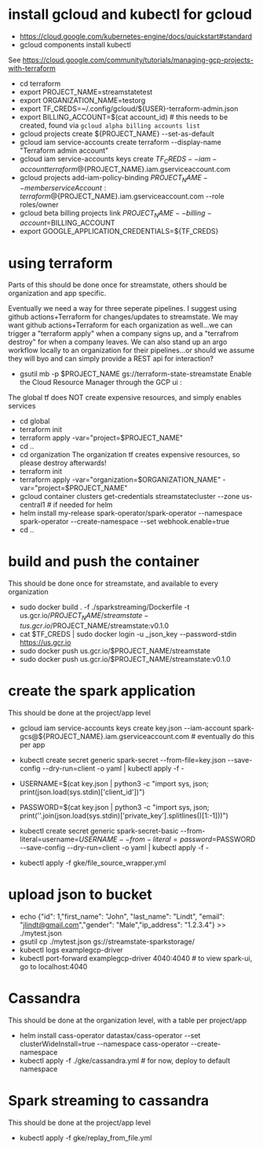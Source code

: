 # install gcloud and kubectl for gcloud

* https://cloud.google.com/kubernetes-engine/docs/quickstart#standard
* gcloud components install kubectl

See https://cloud.google.com/community/tutorials/managing-gcp-projects-with-terraform


* cd terraform
* export PROJECT_NAME=streamstatetest
* export ORGANIZATION_NAME=testorg
* export TF_CREDS=~/.config/gcloud/${USER}-terraform-admin.json
* export BILLING_ACCOUNT=$(cat account_id) # this needs to be created, found via `gcloud alpha billing accounts list`
* gcloud projects create ${PROJECT_NAME}  --set-as-default
* gcloud iam service-accounts create terraform --display-name "Terraform admin account"
* gcloud iam service-accounts keys create ${TF_CREDS} --iam-account terraform@${PROJECT_NAME}.iam.gserviceaccount.com
* gcloud projects add-iam-policy-binding ${PROJECT_NAME} --member serviceAccount:terraform@${PROJECT_NAME}.iam.gserviceaccount.com --role roles/owner
* gcloud beta billing projects link $PROJECT_NAME --billing-account=$BILLING_ACCOUNT
* export GOOGLE_APPLICATION_CREDENTIALS=${TF_CREDS}


# using terraform
Parts of this should be done once for streamstate, others should be organization and app specific.

Eventually we need a way for three seperate pipelines.  I suggest using github actions+Terraform for changes/updates to streamstate.  We may want github actions+Terraform for each organization as well...we can trigger a "terraform apply" when a company signs up, and a "terrafrom destroy" for when a company leaves.  We can also stand up an argo workflow locally to an organization for their pipelines...or should we assume they will byo and can simply provide a REST api for interaction?  

* gsutil mb -p $PROJECT_NAME gs://terraform-state-streamstate
Enable the Cloud Resource Manager through the GCP ui :

The global tf does NOT create expensive resources, and simply enables services

* cd global
* terraform init
* terraform apply -var="project=$PROJECT_NAME"
* cd ..
* cd organization
The organization tf creates expensive resources, so please destroy afterwards!
* terraform init
* terraform apply -var="organization=$ORGANIZATION_NAME" -var="project=$PROJECT_NAME"
* gcloud container clusters get-credentials streamstatecluster --zone us-central1 # if needed for helm
* helm install my-release spark-operator/spark-operator  --namespace spark-operator --create-namespace --set webhook.enable=true
* cd ..

# build and push the container
This should be done once for streamstate, and available to every organization
* sudo docker build .  -f ./sparkstreaming/Dockerfile -t us.gcr.io/$PROJECT_NAME/streamstate -t us.gcr.io/$PROJECT_NAME/streamstate:v0.1.0
* cat $TF_CREDS | sudo docker login -u _json_key --password-stdin https://us.gcr.io
* sudo docker push us.gcr.io/$PROJECT_NAME/streamstate
* sudo docker push us.gcr.io/$PROJECT_NAME/streamstate:v0.1.0

# create the spark application

This should be done at the project/app level

* gcloud iam service-accounts keys create key.json --iam-account spark-gcs@${PROJECT_NAME}.iam.gserviceaccount.com # eventually do this per app
* kubectl create secret generic spark-secret --from-file=key.json --save-config --dry-run=client  -o yaml | kubectl apply -f - 
* USERNAME=$(cat key.json | python3 -c "import sys, json; print(json.load(sys.stdin)['client_id'])")
* PASSWORD=$(cat key.json | python3 -c "import sys, json; print(''.join(json.load(sys.stdin)['private_key'].splitlines()[1:-1]))")

* kubectl create secret generic spark-secret-basic --from-literal=username=$USERNAME --from-literal=password=$PASSWORD --save-config --dry-run=client  -o yaml | kubectl apply -f - 
* kubectl apply -f gke/file_source_wrapper.yml

# upload json to bucket

* echo {\"id\": 1,\"first_name\": \"John\", \"last_name\": \"Lindt\",  \"email\": \"jlindt@gmail.com\",\"gender\": \"Male\",\"ip_address\": \"1.2.3.4\"} >> ./mytest.json
* gsutil cp ./mytest.json gs://streamstate-sparkstorage/
* kubectl logs examplegcp-driver
* kubectl port-forward examplegcp-driver 4040:4040 # to view spark-ui, go to localhost:4040

# Cassandra

This should be done at the organization level, with a table per project/app

* helm install cass-operator datastax/cass-operator  --set clusterWideInstall=true --namespace cass-operator --create-namespace
* kubectl  apply -f ./gke/cassandra.yml # for now, deploy to default namespace

# Spark streaming to cassandra
This should be done at the project/app level
* kubectl apply -f gke/replay_from_file.yml